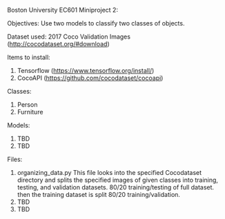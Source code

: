 Boston University EC601 Miniproject 2:

Objectives: Use two models to classify two classes of objects. 

Dataset used: 2017 Coco Validation Images (http://cocodataset.org/#download)

Items to install:
1. Tensorflow (https://www.tensorflow.org/install/)
2. CocoAPI (https://github.com/cocodataset/cocoapi)

Classes:
1. Person
2. Furniture

Models:
1. TBD
2. TBD

Files:
1. organizing_data.py
	This file looks into the specified Cocodataset directory and splits the specified images of 
	given classes into training, testing, and validation datasets. 80/20 training/testing of 
	full dataset. then the training dataset is split 80/20 training/validation.
2. TBD
3. TBD


